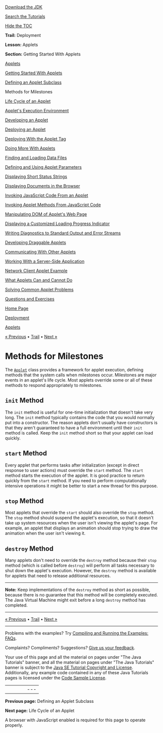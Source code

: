 [Download
the JDK](http://java.sun.com/javase/6/download.jsp)
  
[Search the
Tutorials](../../search.html)
  
[Hide the TOC](javascript:toggleLeft())

**Trail:** Deployment
  
**Lesson:** Applets
  
**Section:** Getting Started With Applets

[Applets](index.html)

[Getting Started With Applets](getStarted.html)

[Defining an Applet Subclass](subclass.html)

Methods for Milestones

[Life Cycle of an Applet](lifeCycle.html)

[Applet's Execution Environment](appletExecutionEnv.html)

[Developing an Applet](developingApplet.html)

[Deploying an Applet](deployingApplet.html)

[Deploying With the Applet Tag](html.html)

[Doing More With Applets](doingMoreWithApplets.html)

[Finding and Loading Data Files](data.html)

[Defining and Using Applet Parameters](param.html)

[Displaying Short Status Strings](showStatus.html)

[Displaying Documents in the Browser](browser.html)

[Invoking JavaScript Code From an Applet](invokingJavaScriptFromApplet.html)

[Invoking Applet Methods From JavaScript Code](invokingAppletMethodsFromJavaScript.html)

[Manipulating DOM of Applet's Web Page](manipulatingDOMFromApplet.html)

[Displaying a Customized Loading Progress Indicator](customProgressIndicatorForApplet.html)

[Writing Diagnostics to Standard Output and Error Streams](stdout.html)

[Developing Draggable Applets](draggableApplet.html)

[Communicating With Other Applets](iac.html)

[Working With a Server-Side Application](server.html)

[Network Client Applet Example](clientExample.html)

[What Applets Can and Cannot Do](security.html)

[Solving Common Applet Problems](problemsindex.html)

[Questions and Exercises](QandE/questions.html)

[Home Page](../../index.html)
>
[Deployment](../index.html)
>
[Applets](index.html)

[« Previous](subclass.html) • [Trail](../TOC.html) • [Next »](lifeCycle.html)

# Methods for Milestones

The
[`Applet`](http://download.oracle.com/javase/7/docs/api/java/applet/Applet.html) class provides a framework for applet execution,
defining methods that the system calls when milestones occur.
Milestones are major events in an applet's life cycle.
Most applets override some or all of these methods to respond
appropriately to milestones.

## `init` Method

The `init` method is useful for one-time initialization
that doesn't take very long. The `init` method typically
contains the code that you would normally put into a constructor.
The reason applets don't usually have constructors is that they aren't
guaranteed to have a full environment until their `init` method is called.
Keep the `init` method short so that your applet can load quickly.

## `start` Method

Every applet that performs tasks after initialization
(except in direct response to user actions)
must override the `start` method.
The `start` method starts the execution of the applet.
It is good practice to return quickly from the `start` method.
If you need to perform computationally intensive operations it might be
better to start a new thread
for this purpose.

## `stop` Method

Most applets that override the `start` should also override the
`stop` method. The `stop` method should suspend the
applet's execution, so that it doesn't take up system resources
when the user isn't viewing the applet's page. For example, an applet that
displays an animation should stop trying to draw the animation
when the user isn't viewing it.

## `destroy` Method

Many applets don't need to override the `destroy` method because
their `stop` method (which is called before `destroy`)
will perform all tasks necessary to shut down the applet's execution.
However, the `destroy` method is available
for applets that need to release additional resources.

---

**Note:** Keep implementations of the `destroy` method as short as possible,
because there is no guarantee that this method will be completely executed.
The Java Virtual Machine might exit before a long `destroy`
method has completed.

---

[« Previous](subclass.html)
•
[Trail](../TOC.html)
•
[Next »](lifeCycle.html)

---

Problems with the examples? Try [Compiling and Running
the Examples: FAQs](../../information/run-examples.html).
  
Complaints? Compliments? Suggestions? [Give
us your feedback](http://download.oracle.com/javase/feedback.html).

Your use of this page and all the material on pages under "The Java Tutorials" banner,
and all the material on pages under "The Java Tutorials" banner is subject to the [Java SE Tutorial Copyright
and License](../../information/license.html).
Additionally, any example code contained in any of these Java
Tutorials pages is licensed under the
[Code
Sample License](http://developers.sun.com/license/berkeley_license.html).

|  |  |  |  |  |
| --- | --- | --- | --- | --- |
| |  |  | | --- | --- | | duke image | Oracle logo | | [About Oracle](http://www.oracle.com/us/corporate/index.html) | [Oracle Technology Network](http://www.oracle.com/technology/index.html) | [Terms of Service](https://www.samplecode.oracle.com/servlets/CompulsoryClickThrough?type=TermsOfService) | Copyright © 1995, 2011 Oracle and/or its affiliates. All rights reserved. |

**Previous page:** Defining an Applet Subclass
  
**Next page:** Life Cycle of an Applet




A browser with JavaScript enabled is required for this page to operate properly.